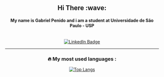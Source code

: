 <div align="center">
  <h2>Hi There :wave:</h2>
  <h4>My name is Gabriel Penido and i am a student at Universidade de São Paulo - USP</h4>
</br>
<a href="https://www.linkedin.com/in/gabriel-penido-7843441a4/">
    <img src="https://img.shields.io/badge/LinkedIn-blue?style=for-the-badge&logo=linkedin&logoColor=white" alt="LinkedIn Badge"/>
 </a>
 
---

### :fire: My most used languages :

[![Top Langs](https://github-readme-stats.vercel.app/api/top-langs/?username=lepenidon&layout=compact&theme=vision-friendly-dark)](https://github.com/anuraghazra/github-readme-stats)

<!--
**LePenidon/LePenidon** is a ✨ _special_ ✨ repository because its `README.md` (this file) appears on your GitHub profile.

Here are some ideas to get you started:

- 🔭 I’m currently working on ...
- 🌱 I’m currently learning ...
- 👯 I’m looking to collaborate on ...
- 🤔 I’m looking for help with ...
- 💬 Ask me about ...
- 📫 How to reach me: ...
- 😄 Pronouns: ...
- ⚡ Fun fact: ...
-->
